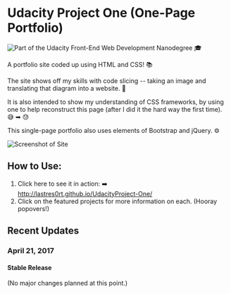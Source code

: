 # Udacity Project One (One-Page Portfolio)

![Part of the Udacity Front-End Web Development Nanodegree](https://img.shields.io/badge/Udacity-Front--End%20Web%20Developer%20Nanodegree-02b3e4.svg) 🎓

A portfolio site coded up using HTML and CSS! 📚

The site shows off my skills with code slicing -- taking an image and translating that diagram into a website. 🔪 

It is also intended to show my understanding of CSS frameworks, by using one to help reconstruct this page (after I did it the hard way the first time). 😅 ➡ 😓

This single-page portfolio also uses elements of Bootstrap and jQuery. ⚙️

![Screenshot of Site](http://i.imgur.com/SkPGg5L.jpg)

## How to Use:

1. Click here to see it in action: ➡️  http://lastres0rt.github.io/UdacityProject-One/ 
2. Click on the featured projects for more information on each. (Hooray popovers!)

## Recent Updates

### April 21, 2017
#### Stable Release
(No major changes planned at this point.)
